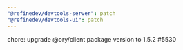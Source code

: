```yaml
---
"@refinedev/devtools-server": patch
"@refinedev/devtools-ui": patch
---
```


chore: upgrade @ory/client package version to 1.5.2 #5530
